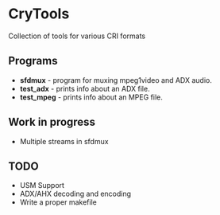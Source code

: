 # CryTools
Collection of tools for various CRI formats

## Programs
 
  - **sfdmux**    - program for muxing mpeg1video and ADX audio.
  - **test_adx**  - prints info about an ADX file.
  - **test_mpeg** - prints info about an MPEG file.

## Work in progress

  - Multiple streams in sfdmux

## TODO

  - USM Support
  - ADX/AHX decoding and encoding
  - Write a proper makefile
